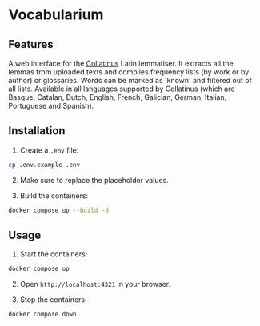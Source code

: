 # Vocabularium

## Features

A web interface for the [Collatinus](https://github.com/biblissima/collatinus) Latin lemmatiser. It extracts all the lemmas from uploaded texts and compiles frequency lists (by work or by author) or glossaries. Words can be marked as 'known' and filtered out of all lists. Available in all languages supported by Collatinus (which are Basque, Catalan, Dutch, English, French, Galician, German, Italian, Portuguese and Spanish).

## Installation

1. Create a `.env` file:

```sh
cp .env.example .env
```

2. Make sure to replace the placeholder values.

3. Build the containers:

```sh
docker compose up --build -d
```

## Usage

1. Start the containers:

```sh
docker compose up
```

2. Open `http://localhost:4321` in your browser.

3. Stop the containers:

```sh
docker compose down
```
